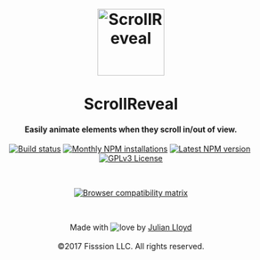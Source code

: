 
<h1 align="center">
  <br>
  <a href="https://scrollrevealjs.org"><img src="https://jlmak.es/logos/svg/scrollreveal-logomark.svg" alt="ScrollReveal" width="120"></a>
  <br>
	<br>
  ScrollReveal
  <br>
</h1>

<h4 align="center">Easily animate elements when they scroll in/out of view.</h4>

<p align="center">
	<a href="https://travis-ci.org/jlmakes/scrollreveal"><img src="https://img.shields.io/travis/jlmakes/scrollreveal.svg" alt="Build status"></a>
	<a href="https://www.npmjs.com/package/scrollreveal"><img src="https://img.shields.io/npm/dm/scrollreveal.svg" alt="Monthly NPM installations"></a>
	<a href="https://www.npmjs.com/package/scrollreveal"><img src="https://img.shields.io/npm/v/scrollreveal/beta.svg" alt="Latest NPM version"></a>
	<img src="https://img.shields.io/badge/min+gzip-5.3KB-blue.svg" alt="">
	<a href="https://opensource.org/licenses/GPL-3.0"><img src="https://img.shields.io/badge/license-GPLv3-1283c3.svg" alt="GPLv3 License"></a>
</p>

<br>

<!-- ![screenshot](http://placehold.it/960x540/f3f3f3/f3f3f3) -->

<p align="center">
	<a href="https://saucelabs.com/u/scrollreveal">
		<img src="https://saucelabs.com/browser-matrix/scrollreveal.svg" alt="Browser compatibility matrix">
	</a>
</p>

<br>

<p align="center">
	Made with <img src="http://i.imgur.com/oXJmdtz.gif" alt="love"> by <a href="https://twitter.com/jlmakes" title="Julian Lloyd on Twitter">Julian Lloyd</a>
	<br><br>
  ©2017 Fisssion LLC. All rights reserved.
</p>
